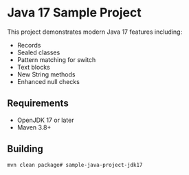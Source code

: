 # Java 17 Sample Project

This project demonstrates modern Java 17 features including:

- Records
- Sealed classes
- Pattern matching for switch
- Text blocks
- New String methods
- Enhanced null checks

## Requirements

- OpenJDK 17 or later
- Maven 3.8+

## Building

```bash
mvn clean package# sample-java-project-jdk17
